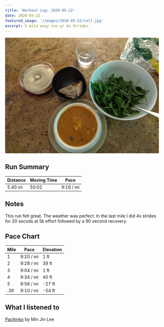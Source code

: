 ```yaml
---
title: 'Workout Log: 2020-05-22'
date: 2020-05-22
featured_image: '/images/2020-05-22/tall.jpg'
excerpt: 5 mile easy run w/ 4x Strides.
---
```


![](/images/2020-05-22/wide.jpg)


## Run Summary

| Distance   | Moving Time          	| Pace        |
|------------|------------------------|-------------|
| 5.40 mi    |   50:02                |  9:16 / mi  |

## Notes

This run felt great. The weather was perfect. In the last mile I did 4x strides for 20 secods at 5k effort followed by a 90 second recovery.

## Pace Chart

| Mile | Pace          	| Elevation   |
|------|----------------|-------------|
| 1    |   9:20 / mi    |  1 ft       |
| 2    |   9:28 / mi    | 39 ft       |
| 3    |   9:04 / mi    |  1 ft       |
| 4    |   9:34 / mi    | 40 ft       |
| 5    |   8:56 / mi    | -27 ft      |
| .39  |   9:10 / mi    | -54 ft      |

## What I listened to
[Pachinko](https://www.goodreads.com/book/show/34051011-pachinko) by Min Jin Lee
